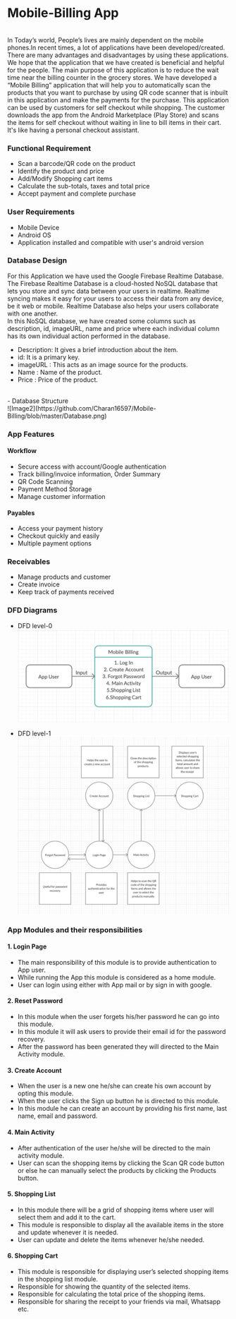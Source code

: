 # Mobile-Billing App
<br>
In Today’s world, People’s lives are mainly dependent on the mobile phones.In recent times, a lot of applications have been developed/created. There are many advantages and disadvantages by using these applications. We hope that the  application that we have created is beneficial and helpful for the people. The main purpose of this application is to reduce the wait time near the billing counter in the grocery stores. We have developed a “Mobile Billing” application that will help you to automatically scan the products that you want to purchase by using QR code scanner that is inbuilt in this application and make the payments for the purchase. This application can be used by customers for self checkout while shopping. The customer downloads the app from the Android Marketplace (Play Store) and scans the items for self checkout without waiting in line to bill items in their cart. It's like having a personal checkout assistant.

<br>

### Functional Requirement

- Scan a barcode/QR code on the product
- Identify the product and price
- Add/Modify Shopping cart items
- Calculate the sub-totals, taxes and total price
- Accept payment and complete purchase

### User Requirements
- Mobile Device
- Android OS
- Application installed and compatible with user's android version

### Database Design

For this Application we have used the Google Firebase Realtime Database. The Firebase Realtime Database is a cloud-hosted NoSQL database that lets you store and sync data between your users in realtime. Realtime syncing makes it easy for your users to access their data from any device, be it web or mobile. Realtime Database also helps your users collaborate with one another. 
<br>
In this NoSQL database, we have created some columns such as description, id, imageURL, name and price where each individual column has its own individual action performed in the database.
<br>
- Description:  It gives a brief introduction about the item.
- id: It is a primary key.
- imageURL : This acts as an image source for the products.
- Name : Name of the product.
- Price : Price of the product.
<br>
- Database Structure 
<br>
![Image2](https://github.com/Charan16597/Mobile-Billing/blob/master/Database.png)



### App Features

#### Workflow

- Secure access with account/Google authentication
- Track billing/invoice information, Order Summary
- QR Code Scanning
- Payment Method Storage
- Manage customer information

#### Payables

- Access your payment history
- Checkout quickly and easily
- Multiple payment options

### Receivables

- Manage products and customer
- Create invoice
- Keep track of payments received

### DFD Diagrams

- DFD level-0
![Image](DFD-0.jpg)

- DFD level-1
![Image1](DFD-1.jpg)



### App Modules and their responsibilities


#### 1. Login Page

- The main responsibility of this module is to provide authentication to App user.
- While running the App this module is considered as a home module.
- User can login using either with App mail or by sign in with google.

#### 2. Reset Password

- In this module when the user forgets his/her password he can go into this module.
- In this module it will ask users to provide their email id for the password recovery.
- After the password has been generated they will directed to the Main Activity module.

#### 3. Create Account

- When the user is a new one he/she can create his own account by opting this module.
- When the user clicks the Sign up button he is directed to this module.
- In this module he can create an account by providing his first name, last name, email and password.

#### 4. Main Activity

- After authentication of the user he/she will be directed to the main activity module.
- User can scan the shopping items by clicking the Scan QR code button or else he can manually select the products by clicking   the Products button.

#### 5. Shopping List

- In this module there will be a grid of shopping items where user will select them and add it to the cart.
- This module is responsible to display all the available items in the store and update whenever it is needed. 
- User can update and delete the items whenever he/she needed.

#### 6. Shopping Cart

- This module is responsible for displaying user’s selected shopping items in the shopping list module.
- Responsible for showing the quantity of the selected items.
- Responsible for calculating the total price of the shopping items.
- Responsible for sharing the receipt to your friends via mail, Whatsapp etc.

















